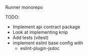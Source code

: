 Runner monorepo

TODO:

- Implement api contract package
- Look at implementing knip
- Add tests (vitest)
- implement eslint base config with
  - eslint-plugin-jsdoc
